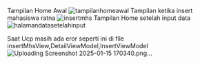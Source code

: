 Tampilan Home Awal ![tampilanhomeawal](https://github.com/user-attachments/assets/bb4fbe90-b913-429d-86c9-83ea84e3255e)
Tampilan ketika insert mahasiswa ratna ![insertmhs](https://github.com/user-attachments/assets/b22744e8-03fa-4588-a8e4-1332e907ea16)
Tampilan Home setelah input data ![halamandatasetelahinput](https://github.com/user-attachments/assets/edfcf653-413a-463c-b760-ae816ee67ca5)

Saat Ucp masih ada eror seperti ini di file insertMhsView,DetailViewModel,InsertViewModel 
![Uploading Screenshot 2025-01-15 170340.png…]()


